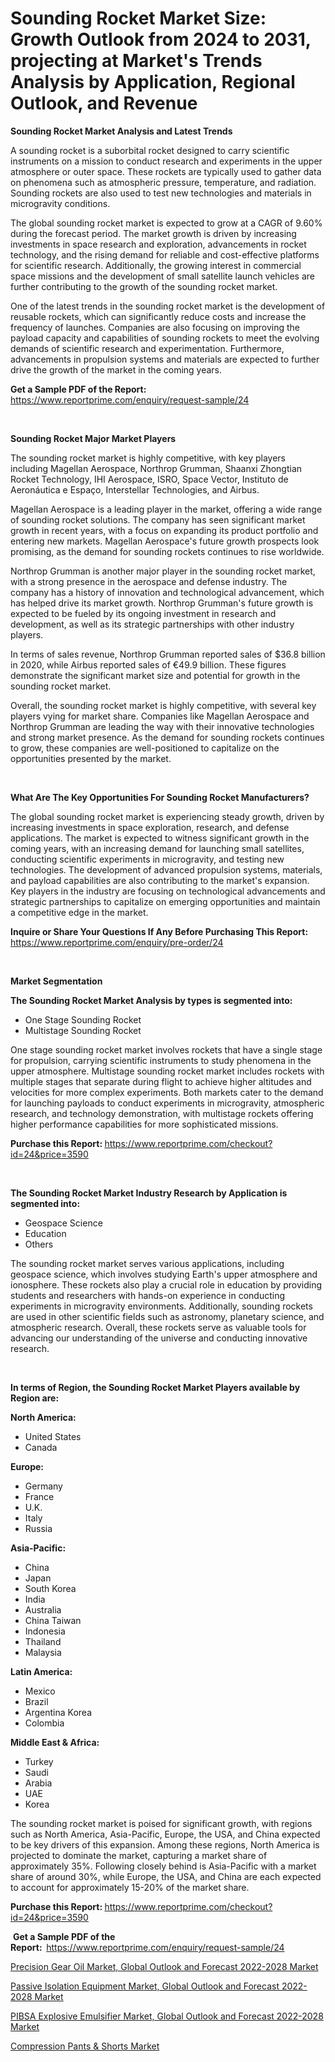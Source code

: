 <p><h1>Sounding Rocket Market Size: Growth Outlook from 2024 to 2031, projecting at Market's Trends Analysis by Application, Regional Outlook, and Revenue</h1></p><p><strong>Sounding Rocket Market Analysis and Latest Trends</strong></p>
<p><p>A sounding rocket is a suborbital rocket designed to carry scientific instruments on a mission to conduct research and experiments in the upper atmosphere or outer space. These rockets are typically used to gather data on phenomena such as atmospheric pressure, temperature, and radiation. Sounding rockets are also used to test new technologies and materials in microgravity conditions.</p><p>The global sounding rocket market is expected to grow at a CAGR of 9.60% during the forecast period. The market growth is driven by increasing investments in space research and exploration, advancements in rocket technology, and the rising demand for reliable and cost-effective platforms for scientific research. Additionally, the growing interest in commercial space missions and the development of small satellite launch vehicles are further contributing to the growth of the sounding rocket market.</p><p>One of the latest trends in the sounding rocket market is the development of reusable rockets, which can significantly reduce costs and increase the frequency of launches. Companies are also focusing on improving the payload capacity and capabilities of sounding rockets to meet the evolving demands of scientific research and experimentation. Furthermore, advancements in propulsion systems and materials are expected to further drive the growth of the market in the coming years.</p></p>
<p><strong>Get a Sample PDF of the Report:&nbsp;</strong> <a href="https://www.reportprime.com/enquiry/request-sample/24">https://www.reportprime.com/enquiry/request-sample/24</a></p>
<p>&nbsp;</p>
<p><strong>Sounding Rocket Major Market Players</strong></p>
<p><p>The sounding rocket market is highly competitive, with key players including Magellan Aerospace, Northrop Grumman, Shaanxi Zhongtian Rocket Technology, IHI Aerospace, ISRO, Space Vector, Instituto de Aeronáutica e Espaço, Interstellar Technologies, and Airbus.</p><p>Magellan Aerospace is a leading player in the market, offering a wide range of sounding rocket solutions. The company has seen significant market growth in recent years, with a focus on expanding its product portfolio and entering new markets. Magellan Aerospace's future growth prospects look promising, as the demand for sounding rockets continues to rise worldwide.</p><p>Northrop Grumman is another major player in the sounding rocket market, with a strong presence in the aerospace and defense industry. The company has a history of innovation and technological advancement, which has helped drive its market growth. Northrop Grumman's future growth is expected to be fueled by its ongoing investment in research and development, as well as its strategic partnerships with other industry players.</p><p>In terms of sales revenue, Northrop Grumman reported sales of $36.8 billion in 2020, while Airbus reported sales of €49.9 billion. These figures demonstrate the significant market size and potential for growth in the sounding rocket market.</p><p>Overall, the sounding rocket market is highly competitive, with several key players vying for market share. Companies like Magellan Aerospace and Northrop Grumman are leading the way with their innovative technologies and strong market presence. As the demand for sounding rockets continues to grow, these companies are well-positioned to capitalize on the opportunities presented by the market.</p></p>
<p>&nbsp;</p>
<p><strong>What Are The Key Opportunities For Sounding Rocket Manufacturers?</strong></p>
<p><p>The global sounding rocket market is experiencing steady growth, driven by increasing investments in space exploration, research, and defense applications. The market is expected to witness significant growth in the coming years, with an increasing demand for launching small satellites, conducting scientific experiments in microgravity, and testing new technologies. The development of advanced propulsion systems, materials, and payload capabilities are also contributing to the market's expansion. Key players in the industry are focusing on technological advancements and strategic partnerships to capitalize on emerging opportunities and maintain a competitive edge in the market.</p></p>
<p><strong>Inquire or Share Your Questions If Any Before Purchasing This Report:</strong> <a href="https://www.reportprime.com/enquiry/pre-order/24">https://www.reportprime.com/enquiry/pre-order/24</a></p>
<p>&nbsp;</p>
<p><strong>Market Segmentation</strong></p>
<p><strong>The Sounding Rocket Market Analysis by types is segmented into:</strong></p>
<p><ul><li>One Stage Sounding Rocket</li><li>Multistage Sounding Rocket</li></ul></p>
<p><p>One stage sounding rocket market involves rockets that have a single stage for propulsion, carrying scientific instruments to study phenomena in the upper atmosphere. Multistage sounding rocket market includes rockets with multiple stages that separate during flight to achieve higher altitudes and velocities for more complex experiments. Both markets cater to the demand for launching payloads to conduct experiments in microgravity, atmospheric research, and technology demonstration, with multistage rockets offering higher performance capabilities for more sophisticated missions.</p></p>
<p><strong>Purchase this Report:&nbsp;</strong><a href="https://www.reportprime.com/checkout?id=24&price=3590">https://www.reportprime.com/checkout?id=24&price=3590</a></p>
<p>&nbsp;</p>
<p><strong>The Sounding Rocket Market Industry Research by Application is segmented into:</strong></p>
<p><ul><li>Geospace Science</li><li>Education</li><li>Others</li></ul></p>
<p><p>The sounding rocket market serves various applications, including geospace science, which involves studying Earth's upper atmosphere and ionosphere. These rockets also play a crucial role in education by providing students and researchers with hands-on experience in conducting experiments in microgravity environments. Additionally, sounding rockets are used in other scientific fields such as astronomy, planetary science, and atmospheric research. Overall, these rockets serve as valuable tools for advancing our understanding of the universe and conducting innovative research.</p></p>
<p>&nbsp;</p>
<p><strong>In terms of Region, the Sounding Rocket Market Players available by Region are:</strong></p>
<p>
    <p> <strong> North America: </strong>
        <ul>
            <li>United States</li>
            <li>Canada</li>
        </ul>
        </p> 
    <p> <strong> Europe: </strong>
        <ul>
            <li>Germany</li>
            <li>France</li>
            <li>U.K.</li>
            <li>Italy</li>
            <li>Russia</li>
        </ul>
        </p> 
    <p> <strong> Asia-Pacific: </strong>
        <ul>
            <li>China</li>
            <li>Japan</li>
            <li>South Korea</li>
            <li>India</li>
            <li>Australia</li>
            <li>China Taiwan</li>
            <li>Indonesia</li>
            <li>Thailand</li>
            <li>Malaysia</li>
        </ul>
        </p> 
    <p> <strong> Latin America: </strong>
        <ul>
            <li>Mexico</li>
            <li>Brazil</li>
            <li>Argentina Korea</li>
            <li>Colombia</li>
        </ul>
        </p> 
    <p> <strong> Middle East & Africa: </strong>
        <ul>
            <li>Turkey</li>
            <li>Saudi</li>
            <li>Arabia</li>
            <li>UAE</li>
            <li>Korea</li>
        </ul>
    </p>
    </p>
<p><p>The sounding rocket market is poised for significant growth, with regions such as North America, Asia-Pacific, Europe, the USA, and China expected to be key drivers of this expansion. Among these regions, North America is projected to dominate the market, capturing a market share of approximately 35%. Following closely behind is Asia-Pacific with a market share of around 30%, while Europe, the USA, and China are each expected to account for approximately 15-20% of the market share.</p></p>
<p><strong>Purchase this Report: </strong><a href="https://www.reportprime.com/checkout?id=24&price=3590">https://www.reportprime.com/checkout?id=24&price=3590</a></p>
<p>&nbsp;<strong>Get a Sample PDF of the Report:&nbsp;&nbsp;</strong><a href="https://www.reportprime.com/enquiry/request-sample/24">https://www.reportprime.com/enquiry/request-sample/24</a></p>
<p><strong></strong></p>
<p><p><a href="https://view.publitas.com/reportprime-1/precision-gear-oil-market-global-outlook-and-forecast-2022-2028-market-size-growth-and-forecast-from-2023-2030/">Precision Gear Oil Market, Global Outlook and Forecast 2022-2028 Market</a></p><p><a href="https://view.publitas.com/reportprime-1/passive-isolation-equipment-market-global-outlook-and-forecast-2022-2028-market-size-2023-2030-global-industrial-analysis-key-geographical-regions-market-share-top-key-players-product-types-and-forecast-research-report/">Passive Isolation Equipment Market, Global Outlook and Forecast 2022-2028 Market</a></p><p><a href="https://view.publitas.com/reportprime-1/pibsa-explosive-emulsifier-market-global-outlook-and-forecast-2022-2028-market-share-market-new-trends-analysis-report-by-type-by-application-by-end-use-by-region-and-segment-forecasts-2023-2030/">PIBSA Explosive Emulsifier Market, Global Outlook and Forecast 2022-2028 Market</a></p><p><a href="https://simplistic-meeting-7ee.notion.site/Compression-Pants-Shorts-Market-Size-Market-Share-and-Global-Market-Analysis-Report-2024-2031-1e351798b5ef4498a7fc6d51bfe22873">Compression Pants & Shorts Market</a></p></p>